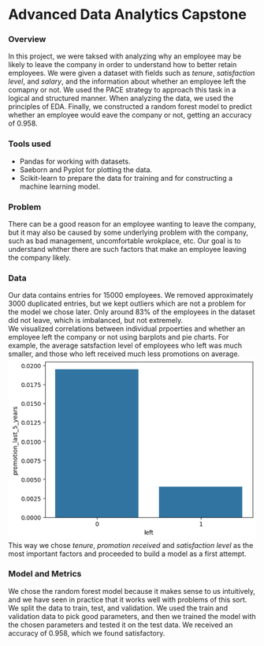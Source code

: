 # Advanced Data Analytics Capstone
### Overview
In this project, we were taksed with analyzing why an employee may be likely to leave the company in order to understand how to better retain employees. We were given a dataset with fields such as _tenure_, _satisfaction level_, and _salary_, and the information about whether an employee left the comapny or not. We used the PACE strategy to approach this task in a logical and structured manner. When analyzing the data, we used the principles of EDA. Finally, we constructed a random forest model to predict whether an employee would eave the company or not, getting an accuracy of 0.958.

### Tools used
* Pandas for working with datasets.
* Saeborn and Pyplot for plotting the data.
* Scikit-learn to prepare the data for training and for constructing a machine learning model.

### Problem
There can be a good reason for an employee wanting to leave the company, but it may also be caused by some underlying problem with the company, such as bad management, uncomfortable wrokplace, etc. Our goal is to understand whther there are such factors that make an employee leaving the company likely.

### Data  
Our data contains entries for 15000 employees. We removed approximately 3000 duplicated entries, but we kept outliers which are not a problem for the model we chose later. Only around 83% of the employees in the dataset did not leave, which is imbalanced, but not extremely.    
We visualized correlations between individual prpoerties and whether an employee left the company or not using barplots and pie charts. For example, the average satsfaction level of employees who left was much smaller, and those who left received much less promotions on average.   
![left promotion barplot](https://github.com/jonny9066/AdvancedDataAnalyticsCapstone/blob/main/promotion_left_barplot.png?raw=true)  
This way we chose _tenure_, _promotion received_ and _satisfaction level_ as the most important factors and proceeded to build a model as a first attempt.

### Model and Metrics
We chose the random forest model because it makes sense to us intuitively, and we have seen in practice that it works well with problems of this sort. We split the data to train, test, and validation. We used the train and validation data to pick good parameters, and then we trained the model with the chosen parameters and tested it on the test data. We received an accuracy of 0.958, which we found satisfactory.



